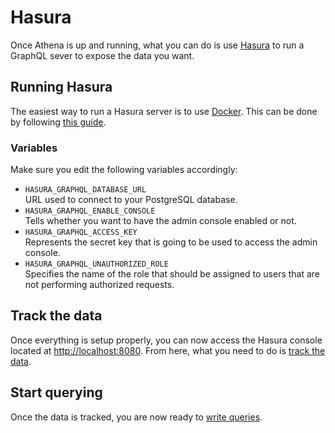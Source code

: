 # Hasura
Once Athena is up and running, what you can do is use [Hasura](https://hasura.io/) to run a GraphQL sever to expose the data you want.

## Running Hasura
The easiest way to run a Hasura server is to use [Docker](https://www.docker.com/). This can be done by following [this guide](https://hasura.io/docs/2.0/graphql/core/getting-started/docker-simple.html).

### Variables
Make sure you edit the following variables accordingly: 

- `HASURA_GRAPHQL_DATABASE_URL`  
   URL used to connect to your PostgreSQL database.
- `HASURA_GRAPHQL_ENABLE_CONSOLE`  
   Tells whether you want to have the admin console enabled or not.
- `HASURA_GRAPHQL_ACCESS_KEY`  
   Represents the secret key that is going to be used to access the admin console.
- `HASURA_GRAPHQL_UNAUTHORIZED_ROLE`  
   Specifies the name of the role that should be assigned to users that are not performing authorized requests.
  
## Track the data
Once everything is setup properly, you can now access the Hasura console located at [http://localhost:8080](http://localhost:8080). From here, what you need to do is [track the data](https://hasura.io/docs/latest/graphql/core/databases/postgres/schema/using-existing-database.html).

## Start querying 
Once the data is tracked, you are now ready to [write queries](https://graphql.org/learn/queries/).